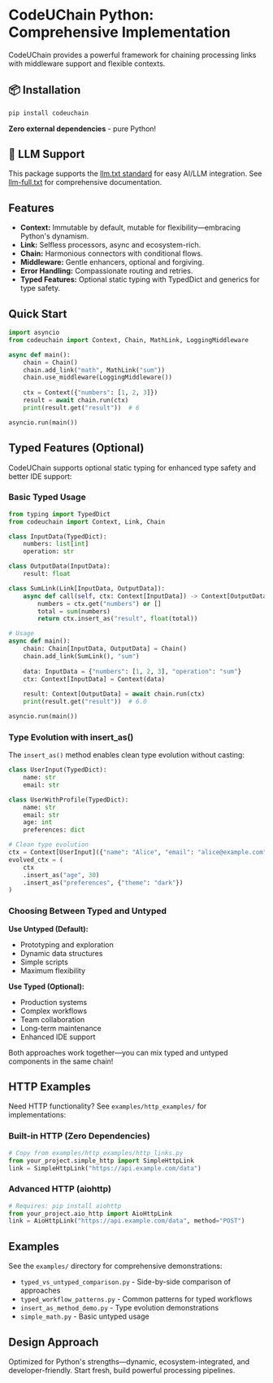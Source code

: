 # CodeUChain Python: Comprehensive Implementation

CodeUChain provides a powerful framework for chaining processing links with middleware support and flexible contexts.

## 📦 Installation

```bash
pip install codeuchain
```

**Zero external dependencies** - pure Python!

## 🤖 LLM Support

This package supports the [llm.txt standard](https://codeuchain.github.io/codeuchain/python/llm.txt) for easy AI/LLM integration. See [llm-full.txt](https://codeuchain.github.io/codeuchain/python/llm-full.txt) for comprehensive documentation.

## Features
- **Context:** Immutable by default, mutable for flexibility—embracing Python's dynamism.
- **Link:** Selfless processors, async and ecosystem-rich.
- **Chain:** Harmonious connectors with conditional flows.
- **Middleware:** Gentle enhancers, optional and forgiving.
- **Error Handling:** Compassionate routing and retries.
- **Typed Features:** Optional static typing with TypedDict and generics for type safety.

## Quick Start
```python
import asyncio
from codeuchain import Context, Chain, MathLink, LoggingMiddleware

async def main():
    chain = Chain()
    chain.add_link("math", MathLink("sum"))
    chain.use_middleware(LoggingMiddleware())
    
    ctx = Context({"numbers": [1, 2, 3]})
    result = await chain.run(ctx)
    print(result.get("result"))  # 6

asyncio.run(main())
```

## Typed Features (Optional)

CodeUChain supports optional static typing for enhanced type safety and better IDE support:

### Basic Typed Usage
```python
from typing import TypedDict
from codeuchain import Context, Link, Chain

class InputData(TypedDict):
    numbers: list[int]
    operation: str

class OutputData(InputData):
    result: float

class SumLink(Link[InputData, OutputData]):
    async def call(self, ctx: Context[InputData]) -> Context[OutputData]:
        numbers = ctx.get("numbers") or []
        total = sum(numbers)
        return ctx.insert_as("result", float(total))

# Usage
async def main():
    chain: Chain[InputData, OutputData] = Chain()
    chain.add_link(SumLink(), "sum")
    
    data: InputData = {"numbers": [1, 2, 3], "operation": "sum"}
    ctx: Context[InputData] = Context(data)
    
    result: Context[OutputData] = await chain.run(ctx)
    print(result.get("result"))  # 6.0

asyncio.run(main())
```

### Type Evolution with insert_as()

The `insert_as()` method enables clean type evolution without casting:

```python
class UserInput(TypedDict):
    name: str
    email: str

class UserWithProfile(TypedDict):
    name: str
    email: str
    age: int
    preferences: dict

# Clean type evolution
ctx = Context[UserInput]({"name": "Alice", "email": "alice@example.com"})
evolved_ctx = (
    ctx
    .insert_as("age", 30)
    .insert_as("preferences", {"theme": "dark"})
)
```

### Choosing Between Typed and Untyped

**Use Untyped (Default):**
- Prototyping and exploration
- Dynamic data structures
- Simple scripts
- Maximum flexibility

**Use Typed (Optional):**
- Production systems
- Complex workflows
- Team collaboration
- Long-term maintenance
- Enhanced IDE support

Both approaches work together—you can mix typed and untyped components in the same chain!

## HTTP Examples

Need HTTP functionality? See `examples/http_examples/` for implementations:

### Built-in HTTP (Zero Dependencies)
```python
# Copy from examples/http_examples/http_links.py
from your_project.simple_http import SimpleHttpLink
link = SimpleHttpLink("https://api.example.com/data")
```

### Advanced HTTP (aiohttp)
```python
# Requires: pip install aiohttp
from your_project.aio_http import AioHttpLink
link = AioHttpLink("https://api.example.com/data", method="POST")
```

## Examples

See the `examples/` directory for comprehensive demonstrations:

- `typed_vs_untyped_comparison.py` - Side-by-side comparison of approaches
- `typed_workflow_patterns.py` - Common patterns for typed workflows
- `insert_as_method_demo.py` - Type evolution demonstrations
- `simple_math.py` - Basic untyped usage

## Design Approach
Optimized for Python's strengths—dynamic, ecosystem-integrated, and developer-friendly. Start fresh, build powerful processing pipelines.
